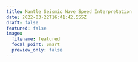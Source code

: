 ```yaml
---
title: Mantle Seismic Wave Speed Interpretation
date: 2022-03-22T16:41:42.555Z
draft: false
featured: false
image:
  filename: featured
  focal_point: Smart
  preview_only: false
---
```

